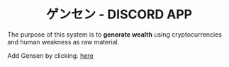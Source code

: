 <h1 align="center">ゲンセン - DISCORD APP</h1>

The purpose of this system is to <strong>generate wealth</strong> using cryptocurrencies and human weakness as raw material.

Add Gensen by clicking. [here](https://discord.com/oauth2/authorize?client_id=1205621013417693205)
